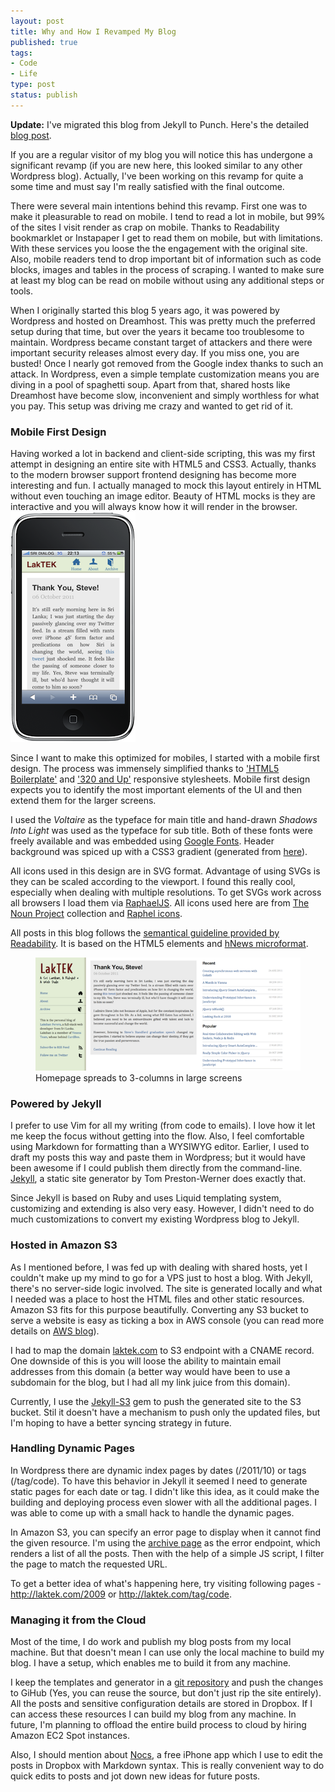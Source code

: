 ```yaml
--- 
layout: post
title: Why and How I Revamped My Blog 
published: true
tags: 
- Code
- Life
type: post
status: publish
---
```


**Update:** I've migrated this blog from Jekyll to Punch. Here's the detailed [blog post](http://www.laktek.com/2012/11/26/a-fast-intuitive-blogging-tool-based-on-punch).

If you are a regular visitor of my blog you will notice this has undergone a significant revamp (if you are new here, this looked similar to any other Wordpress blog). Actually, I've been working on this revamp for quite a some time and must say I'm really satisfied with the final outcome.

There were several main intentions behind this revamp. First one was to make it pleasurable to read on mobile. I tend to read a lot in mobile, but 99% of the sites I visit render as crap on mobile. Thanks to Readability bookmarklet or Instapaper I get to read them on mobile, but with limitations. With these services you loose the the engagement with the original site. Also, mobile readers tend to drop important bit of information such as code blocks, images and tables in the process of scraping. I wanted to make sure at least my blog can be read on mobile without using any additional steps or tools. 

When I originally started this blog 5 years ago, it was powered by Wordpress and hosted on Dreamhost. This was pretty much the preferred setup during that time, but over the years it became too troublesome to maintain. Wordpress became constant target of attackers and there were important security releases almost every day. If you miss one, you are busted! Once I nearly got removed from the Google index thanks to such an attack. In Wordpress, even a simple template customization means you are diving in a pool of spaghetti soup. Apart from that, shared hosts like Dreamhost have become slow, inconvenient and simply worthless for what you pay. This setup was driving me crazy and wanted to get rid of it. 

### Mobile First Design

Having worked a lot in backend and client-side scripting, this was my first attempt in designing an entire site with HTML5 and CSS3. Actually, thanks to the modern browser support frontend designing has become more interesting and fun. I actually managed to mock this layout entirely in HTML without even touching an image editor. Beauty of HTML mocks is they are interactive and you will always know how it will render in the browser.
<img src="/images/posts/blog_iphone_screenshot.png" title="How the new blog UI renders in iphone 3gs"/>

Since I want to make this optimized for mobiles, I started with a mobile first design. The process was immensely simplified thanks to ['HTML5 Boilerplate'](http://html5boilerplate.com/) and ['320 and Up'](http://stuffandnonsense.co.uk/projects/320andup/) responsive stylesheets. Mobile first design expects you to identify the most important elements of the UI and then extend them for the larger screens.

I used the _Voltaire_ as the typeface for main title and hand-drawn _Shadows Into Light_ was used as the typeface for sub title. Both of these fonts were freely available and was embedded using [Google Fonts](http://www.google.com/webfonts). Header background was spiced up with a CSS3 gradient (generated from [here](http://www.colorzilla.com/gradient-editor/)).

All icons used in this design are in SVG format. Advantage of using SVGs is they can be scaled according to the viewport. I found this really cool, especially when dealing with multiple resolutions. To get SVGs work across all browsers I load them via [RaphaelJS](http://raphaeljs.com). All icons used here are from [The Noun Project](http://thenounproject.com) collection and [Raphel icons](http://raphaeljs.com/icons/).

All posts in this blog follows the [semantical guideline provided by Readability](http://www.readability.com/publishers/guidelines/). It is based on the HTML5 elements and [hNews microformat](http://microformats.org/wiki/hnews). 
<figure>
  <img src="/images/posts/blog_large_screen_screenshot.png" title="How the new blog UI renders in large screens"/>
  <figcaption>Homepage spreads to 3-columns in large screens</figcaption>
</figure>

### Powered by Jekyll

I prefer to use Vim for all my writing (from code to emails). I love how it let me keep the focus without getting into the flow. Also, I feel comfortable using Markdown for formatting than a WYSIWYG editor. Earlier, I used to draft my posts this way and paste them in Wordpress; but it would have been awesome if I could publish them directly from the command-line. [Jekyll](http://github.com/mojombo/jekyll), a static site generator by Tom Preston-Werner does exactly that.

Since Jekyll is based on Ruby and uses Liquid templating system, customizing and extending is also very easy. However, I didn't need to do much customizations to convert my existing Wordpress blog to Jekyll.

### Hosted in Amazon S3

As I mentioned before, I was fed up with dealing with shared hosts, yet I couldn't make up my mind to go for a VPS just to host a blog. With Jekyll, there's no server-side logic involved. The site is generated locally and what I needed was a place to host the HTML files and other static resources. Amazon S3 fits for this purpose beautifully. Converting any S3 bucket to serve a website is easy as ticking a box in AWS console (you can read more details on [AWS blog](http://aws.typepad.com/aws/2011/02/host-your-static-website-on-amazon-s3.html)).   

I had to map the domain [laktek.com](http://laktek.com) to S3 endpoint with a CNAME record. One downside of this is you will loose the ability to maintain email addresses from this domain (a better way would have been to use a subdomain for the blog, but I had all my link juice from this domain).

Currently, I use the [Jekyll-S3](https://github.com/versapay/jekyll-s3) gem to push the generated site to the S3 bucket. Stil it doesn't have a mechanism to push only the updated files, but I'm hoping to have a better syncing strategy in future.

### Handling Dynamic Pages 

In Wordpress there are dynamic index pages by dates (/2011/10) or tags (/tag/code). To have this behavior in Jekyll it seemed I need to generate static pages for each date or tag. I didn't like this idea, as it could make the building and deploying process even slower with all the additional pages. I was able to come up with a small hack to handle the dynamic pages.

In Amazon S3, you can specify an error page to display when it cannot find the given resource. I'm using the [archive page](http://laktek.com/archive) as the error endpoint, which renders a list of all the posts. Then with the help of a simple JS script, I filter the page to match the requested URL. 

To get a better idea of what's happening here, try visiting following pages - <http://laktek.com/2009> or <http://laktek.com/tag/code>. 

### Managing it from the Cloud

Most of the time, I do work and publish my blog posts from my local machine. But that doesn't mean I can use only the local machine to build my blog. I have a setup, which enables me to build it from any machine.

I keep the templates and generator in a [git repository](https://github.com/laktek/LakTEK-blog) and push the changes to GiHub (Yes, you can reuse the source, but don't just rip the site entirely). All the posts and sensitive configuration details are stored in Dropbox. If I can access these resources I can build my blog from any machine. In future, I'm planning to offload the entire build process to cloud by hiring Amazon EC2 Spot instances. 

Also, I should mention about [Nocs](http://itunes.apple.com/us/app/id396073482?mt=8), a free iPhone app which I use to edit the posts in Dropbox with Markdown syntax. This is really convenient way to do quick edits to posts and jot down new ideas for future posts.

